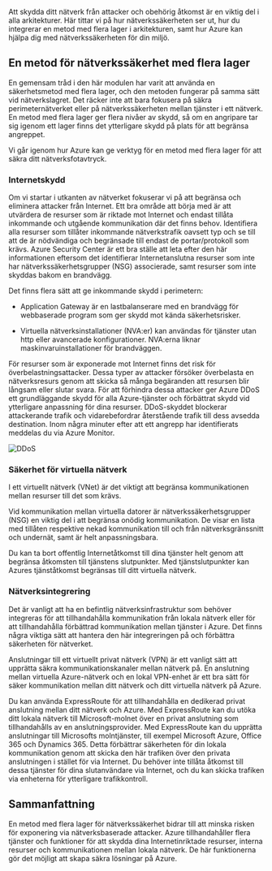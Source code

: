 Att skydda ditt nätverk från attacker och obehörig åtkomst är en viktig del i alla arkitekturer. Här tittar vi på hur nätverkssäkerheten ser ut, hur du integrerar en metod med flera lager i arkitekturen, samt hur Azure kan hjälpa dig med nätverkssäkerheten för din miljö.

## <a name="a-layered-approach-to-network-security"></a>En metod för nätverkssäkerhet med flera lager

En gemensam tråd i den här modulen har varit att använda en säkerhetsmetod med flera lager, och den metoden fungerar på samma sätt vid nätverkslagret. Det räcker inte att bara fokusera på säkra perimeternätverket eller på nätverkssäkerheten mellan tjänster i ett nätverk. En metod med flera lager ger flera nivåer av skydd, så om en angripare tar sig igenom ett lager finns det ytterligare skydd på plats för att begränsa angreppet.

Vi går igenom hur Azure kan ge verktyg för en metod med flera lager för att säkra ditt nätverksfotavtryck.

### <a name="internet-protection"></a>Internetskydd

Om vi startar i utkanten av nätverket fokuserar vi på att begränsa och eliminera attacker från Internet. Ett bra område att börja med är att utvärdera de resurser som är riktade mot Internet och endast tillåta inkommande och utgående kommunikation där det finns behov. Identifiera alla resurser som tillåter inkommande nätverkstrafik oavsett typ och se till att de är nödvändiga och begränsade till endast de portar/protokoll som krävs. Azure Security Center är ett bra ställe att leta efter den här informationen eftersom det identifierar Internetanslutna resurser som inte har nätverkssäkerhetsgrupper (NSG) associerade, samt resurser som inte skyddas bakom en brandvägg.

Det finns flera sätt att ge inkommande skydd i perimetern:

* Application Gateway är en lastbalanserare med en brandvägg för webbaserade program som ger skydd mot kända säkerhetsrisker.

* Virtuella nätverksinstallationer (NVA:er) kan användas för tjänster utan http eller avancerade konfigurationer. NVA:erna liknar maskinvaruinstallationer för brandväggen.


För resurser som är exponerade mot Internet finns det risk för överbelastningsattacker. Dessa typer av attacker försöker överbelasta en nätverksresurs genom att skicka så många begäranden att resursen blir långsam eller slutar svara. För att förhindra dessa attacker ger Azure DDoS ett grundläggande skydd för alla Azure-tjänster och förbättrat skydd vid ytterligare anpassning för dina resurser. DDoS-skyddet blockerar attackerande trafik och vidarebefordrar återstående trafik till dess avsedda destination. Inom några minuter efter att ett angrepp har identifierats meddelas du via Azure Monitor.

<!--TODO: replace with final media which was submitted for Design-for-security-in-azure -->
![DDoS](../media-COPIED-FROM-DESIGNFORSECURITY/ddos.png)

### <a name="virtual-network-security"></a>Säkerhet för virtuella nätverk

I ett virtuellt nätverk (VNet) är det viktigt att begränsa kommunikationen mellan resurser till det som krävs.

Vid kommunikation mellan virtuella datorer är nätverkssäkerhetsgrupper (NSG) en viktig del i att begränsa onödig kommunikation. De visar en lista med tillåten respektive nekad kommunikation till och från nätverksgränssnitt och undernät, samt är helt anpassningsbara.

Du kan ta bort offentlig Internetåtkomst till dina tjänster helt genom att begränsa åtkomsten till tjänstens slutpunkter. Med tjänstslutpunkter kan Azures tjänståtkomst begränsas till ditt virtuella nätverk.

### <a name="network-integration"></a>Nätverksintegrering

Det är vanligt att ha en befintlig nätverksinfrastruktur som behöver integreras för att tillhandahålla kommunikation från lokala nätverk eller för att tillhandahålla förbättrad kommunikation mellan tjänster i Azure. Det finns några viktiga sätt att hantera den här integreringen på och förbättra säkerheten för nätverket.

Anslutningar till ett virtuellt privat nätverk (VPN) är ett vanligt sätt att upprätta säkra kommunikationskanaler mellan nätverk på. En anslutning mellan virtuella Azure-nätverk och en lokal VPN-enhet är ett bra sätt för säker kommunikation mellan ditt nätverk och ditt virtuella nätverk på Azure.

Du kan använda ExpressRoute för att tillhandahålla en dedikerad privat anslutning mellan ditt nätverk och Azure. Med ExpressRoute kan du utöka ditt lokala nätverk till Microsoft-molnet över en privat anslutning som tillhandahålls av en anslutningsprovider. Med ExpressRoute kan du upprätta anslutningar till Microsofts molntjänster, till exempel Microsoft Azure, Office 365 och Dynamics 365. Detta förbättrar säkerheten för din lokala kommunikation genom att skicka den här trafiken över den privata anslutningen i stället för via Internet. Du behöver inte tillåta åtkomst till dessa tjänster för dina slutanvändare via Internet, och du kan skicka trafiken via enheterna för ytterligare trafikkontroll.

## <a name="summary"></a>Sammanfattning

En metod med flera lager för nätverkssäkerhet bidrar till att minska risken för exponering via nätverksbaserade attacker. Azure tillhandahåller flera tjänster och funktioner för att skydda dina Internetinriktade resurser, interna resurser och kommunikationen mellan lokala nätverk. De här funktionerna gör det möjligt att skapa säkra lösningar på Azure.